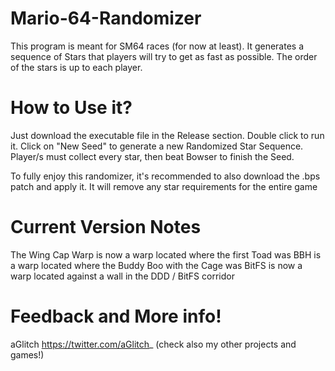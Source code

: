 # Mario-64-Randomizer
This program is meant for SM64 races (for now at least). It generates a sequence of Stars that players will try to get as fast as possible. The order of the stars is up to each player.

# How to Use it?
Just download the executable file in the Release section. Double click to run it. Click on "New Seed" to generate a new Randomized Star Sequence. Player/s must collect every star, then beat Bowser to finish the Seed.

To fully enjoy this randomizer, it's recommended to also download the .bps patch and apply it. It will remove any star requirements for the entire game

# Current Version Notes
The Wing Cap Warp is now a warp located where the first Toad was
BBH is a warp located where the Buddy Boo with the Cage was
BitFS is now a warp located against a wall in the DDD / BitFS corridor

# Feedback and More info!
aGlitch https://twitter.com/aGlitch_ (check also my other projects and games!)
